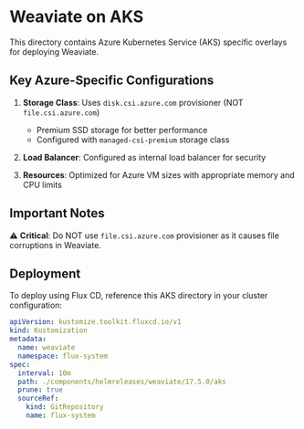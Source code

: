 # Weaviate on AKS

This directory contains Azure Kubernetes Service (AKS) specific overlays for deploying Weaviate.

## Key Azure-Specific Configurations

1. **Storage Class**: Uses `disk.csi.azure.com` provisioner (NOT `file.csi.azure.com`)
   - Premium SSD storage for better performance
   - Configured with `managed-csi-premium` storage class

2. **Load Balancer**: Configured as internal load balancer for security

3. **Resources**: Optimized for Azure VM sizes with appropriate memory and CPU limits

## Important Notes

⚠️ **Critical**: Do NOT use `file.csi.azure.com` provisioner as it causes file corruptions in Weaviate.

## Deployment

To deploy using Flux CD, reference this AKS directory in your cluster configuration:

```yaml
apiVersion: kustomize.toolkit.fluxcd.io/v1
kind: Kustomization
metadata:
  name: weaviate
  namespace: flux-system
spec:
  interval: 10m
  path: ./components/helmreleases/weaviate/17.5.0/aks
  prune: true
  sourceRef:
    kind: GitRepository
    name: flux-system
```